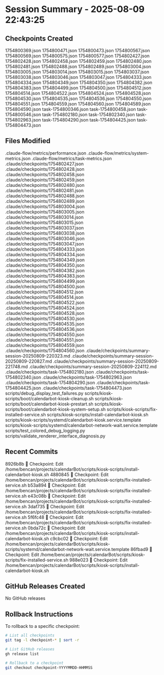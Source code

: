 # Session Summary - 2025-08-09 22:43:25

## Checkpoints Created
1754800369.json
1754800471.json
1754800473.json
1754800567.json
1754800569.json
1754800575.json
1754800577.json
1754802427.json
1754802428.json
1754802458.json
1754802459.json
1754802480.json
1754802481.json
1754802488.json
1754802489.json
1754803004.json
1754803005.json
1754803014.json
1754803015.json
1754803037.json
1754803038.json
1754803046.json
1754803047.json
1754804333.json
1754804334.json
1754804349.json
1754804350.json
1754804382.json
1754804383.json
1754804499.json
1754804500.json
1754804512.json
1754804514.json
1754804522.json
1754804524.json
1754804528.json
1754804530.json
1754804535.json
1754804536.json
1754804550.json
1754804551.json
1754804559.json
1754804560.json
1754804589.json
1754804590.json
task-1754800346.json
task-1754800458.json
task-1754800546.json
task-1754802180.json
task-1754802340.json
task-1754802963.json
task-1754804290.json
task-1754804425.json
task-1754804473.json

## Files Modified
.claude-flow/metrics/performance.json
.claude-flow/metrics/system-metrics.json
.claude-flow/metrics/task-metrics.json
.claude/checkpoints/1754802427.json
.claude/checkpoints/1754802428.json
.claude/checkpoints/1754802458.json
.claude/checkpoints/1754802459.json
.claude/checkpoints/1754802480.json
.claude/checkpoints/1754802481.json
.claude/checkpoints/1754802488.json
.claude/checkpoints/1754802489.json
.claude/checkpoints/1754803004.json
.claude/checkpoints/1754803005.json
.claude/checkpoints/1754803014.json
.claude/checkpoints/1754803015.json
.claude/checkpoints/1754803037.json
.claude/checkpoints/1754803038.json
.claude/checkpoints/1754803046.json
.claude/checkpoints/1754803047.json
.claude/checkpoints/1754804333.json
.claude/checkpoints/1754804334.json
.claude/checkpoints/1754804349.json
.claude/checkpoints/1754804350.json
.claude/checkpoints/1754804382.json
.claude/checkpoints/1754804383.json
.claude/checkpoints/1754804499.json
.claude/checkpoints/1754804500.json
.claude/checkpoints/1754804512.json
.claude/checkpoints/1754804514.json
.claude/checkpoints/1754804522.json
.claude/checkpoints/1754804524.json
.claude/checkpoints/1754804528.json
.claude/checkpoints/1754804530.json
.claude/checkpoints/1754804535.json
.claude/checkpoints/1754804536.json
.claude/checkpoints/1754804550.json
.claude/checkpoints/1754804551.json
.claude/checkpoints/1754804559.json
.claude/checkpoints/1754804560.json
.claude/checkpoints/summary-session-20250809-220323.md
.claude/checkpoints/summary-session-20250809-220827.md
.claude/checkpoints/summary-session-20250809-221748.md
.claude/checkpoints/summary-session-20250809-224112.md
.claude/checkpoints/task-1754802180.json
.claude/checkpoints/task-1754802340.json
.claude/checkpoints/task-1754802963.json
.claude/checkpoints/task-1754804290.json
.claude/checkpoints/task-1754804425.json
.claude/checkpoints/task-1754804473.json
scripts/debug_display_test_failures.py
scripts/kiosk-scripts/boot/calendarbot-kiosk-cleanup.sh
scripts/kiosk-scripts/boot/calendarbot-kiosk-prestart.sh
scripts/kiosk-scripts/boot/calendarbot-kiosk-system-setup.sh
scripts/kiosk-scripts/fix-installed-service.sh
scripts/kiosk-scripts/install-calendarbot-kiosk.sh
scripts/kiosk-scripts/systemd/calendarbot-kiosk.service.template
scripts/kiosk-scripts/systemd/calendarbot-network-wait.service.template
scripts/test_colored_debug_logging.py
scripts/validate_renderer_interface_diagnosis.py

## Recent Commits
8926b8b 🔖 Checkpoint: Edit /home/bencan/projects/calendarBot/scripts/kiosk-scripts/install-calendarbot-kiosk.sh
4880845 🔖 Checkpoint: Edit /home/bencan/projects/calendarBot/scripts/kiosk-scripts/fix-installed-service.sh
b53a894 🔖 Checkpoint: Edit /home/bencan/projects/calendarBot/scripts/kiosk-scripts/fix-installed-service.sh
e43c08b 🔖 Checkpoint: Edit /home/bencan/projects/calendarBot/scripts/kiosk-scripts/fix-installed-service.sh
3daf735 🔖 Checkpoint: Edit /home/bencan/projects/calendarBot/scripts/kiosk-scripts/fix-installed-service.sh
5f6fc48 🔖 Checkpoint: Edit /home/bencan/projects/calendarBot/scripts/kiosk-scripts/fix-installed-service.sh
0bda72c 🔖 Checkpoint: Edit /home/bencan/projects/calendarBot/scripts/kiosk-scripts/install-calendarbot-kiosk.sh
c9cbc02 🔖 Checkpoint: Edit /home/bencan/projects/calendarBot/scripts/kiosk-scripts/systemd/calendarbot-network-wait.service.template
86fbad9 🔖 Checkpoint: Edit /home/bencan/projects/calendarBot/scripts/kiosk-scripts/fix-installed-service.sh
988e023 🔖 Checkpoint: Edit /home/bencan/projects/calendarBot/scripts/kiosk-scripts/install-calendarbot-kiosk.sh

## GitHub Releases Created
No GitHub releases

## Rollback Instructions
To rollback to a specific checkpoint:
```bash
# List all checkpoints
git tag -l checkpoint-* | sort -r

# List GitHub releases
gh release list

# Rollback to a checkpoint
git checkout checkpoint-YYYYMMDD-HHMMSS
```
